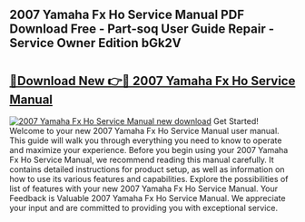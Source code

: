 ## 2007 Yamaha Fx Ho Service Manual PDF Download Free - Part-soq User Guide Repair - Service Owner Edition bGk2V

# <h2><a href="http://bc39561.oget.top/?id=2007+Yamaha+Fx+Ho+Service+Manual">🔗Download New 👉🔴 2007 Yamaha Fx Ho Service Manual</a></h2>

[![2007 Yamaha Fx Ho Service Manual new download](https://i.imgur.com/5g1atiW.png)](http://bc39561.oget.top/?id=2007+Yamaha+Fx+Ho+Service+Manual)
Get Started! Welcome to your new 2007 Yamaha Fx Ho Service Manual user manual. This guide will walk you through everything you need to know to operate and maximize your experience. Before you begin using your 2007 Yamaha Fx Ho Service Manual, we recommend reading this manual carefully. It contains detailed instructions for product setup, as well as information on how to use its various features and capabilities. Explore the possibilities of list of features with your new 2007 Yamaha Fx Ho Service Manual. Your Feedback is Valuable 2007 Yamaha Fx Ho Service Manual. We appreciate your input and are committed to providing you with exceptional service.
